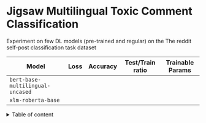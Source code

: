 # Jigsaw Multilingual Toxic Comment Classification

Experiment on few DL models (pre-trained and regular) on the The reddit self-post classification task dataset

| Model | Loss | Accuracy | Test/Train ratio | Trainable Params |
| --- | --- | --- | --- | --- |
| `bert-base-multilingual-uncased` |  |  |  |  |
| `xlm-roberta-base` |  |  |  |  |

<details>
<summary>Table of content</summary>

+ Imports and TPU setting
+ Load the data
+ Preprocess
+ Modelling
    + Build model inputs
    + Build model
    + Training
    + Load model
</details>